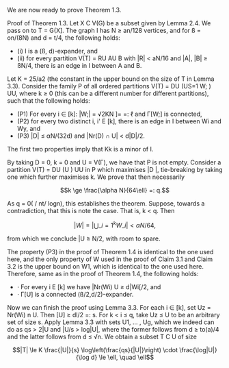 We are now ready to prove Theorem 1.3.

Proof of Theorem 1.3. Let X C V(G) be a subset given by Lemma 2.4. We pass on to T = G(X]. The graph I has N ≥ an/128 vertices, and for ß = on/(8N) and d = t/4, the following holds:

- (i) I is a (ß, d)-expander, and
- (ii) for every partition V(T) = RU AU B with |R| < aN/16 and |A|, |B| ≥ ßN/4, there is an edge in I between A and B.

Let K = 25/a2 (the constant in the upper bound on the size of T in Lemma 3.3). Consider the family P of all ordered partitions V(T) = DU (US=1 W; ) UU, where k ≥ 0 (this can be a different number for different partitions), such that the following holds:

- (P1) For every i ∈ [k]: |W;| = √2KN ]= =: ℓ and Γ[W;] is connected,
- (P2) for every two distinct i, i' E [k], there is an edge in I between Wi and Wy, and
- (P3) |D| ≤ αN/(32d) and |Nr(D) ∩ U| < d|D|/2.

The first two properties imply that Kk is a minor of I.

By taking D = 0, k = 0 and U = V(Γ), we have that P is not empty. Consider a partition V(T) = DU (U ) UU in P which maximises |D |, tie-breaking by taking one which further maximises k. We prove that then necessarily

$$k \ge \frac{\alpha N}{64\ell} =: q.$$

As q = 0( / nt/ logn), this establishes the theorem. Suppose, towards a contradiction, that this is note the case. That is, k < q. Then

$$|W| = \left| \bigcup\_{i=1}^k W\_i \right| < \alpha N / 64,$$

from which we conclude |U ≥ N/2, with room to spare.

The property (P3) in the proof of Theorem 1.4 is identical to the one used here, and the only property of W used in the proof of Claim 3.1 and Claim 3.2 is the upper bound on W1, which is identical to the one used here. Therefore, same as in the proof of Theorem 1.4, the following holds:

- · For every i E [k] we have |Nr(Wi) U ≥ d|Wi[/2, and
- · Г[U] is a connected (ß/2,d/2)-expander.

Now we can finish the proof using Lemma 3.3. For each i ∈ [k], set Uz = Nr(Wi) n U. Then [U] ≥ dl/2 =: s. For k < i ≤ q, take Uz ≤ U to be an arbitrary set of size s. Apply Lemma 3.3 with sets U1, ... , Ug, which we indeed can do as qs > 2|U and |U/s > log|U|, where the former follows from d ≥ to(a)/4 and the latter follows from d ≤ √n. We obtain a subset T C U of size

$$|T| \le K \frac{|U|}{s} \log\left(\frac{qs}{|U|}\right) \cdot \frac{\log|U|}{\log d} \le \ell, \quad \ell$$